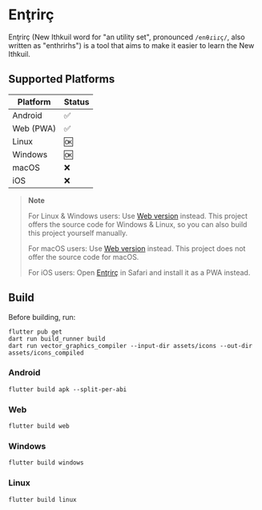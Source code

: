 # Enţrirç

Enţrirç (New Ithkuil word for "an utility set", pronounced `/enθɾiɾç/`, also written as
"enthrirhs") is a tool that aims to make it easier to learn the New Ithkuil.

## Supported Platforms

| Platform | Status |
| -------- | ------ |
| Android  | ✅     |
| Web (PWA) | ✅     |
| Linux    | 🆗     |
| Windows  | 🆗     |
| macOS    | ❌     |
| iOS      | ❌     |

> **Note**
>
> For Linux & Windows users: Use [Web version](https://yuorb.github.io/enthrirhs/) instead. This project offers the source code for Windows & Linux, so you can also build this project yourself manually.
>
> For macOS users: Use [Web version](https://yuorb.github.io/enthrirhs/) instead. This project does not offer the source code for macOS.
>
> For iOS users: Open [Enţrirç](https://yuorb.github.io/enthrirhs/) in Safari
> and install it as a PWA instead.

## Build

Before building, run:

```command
flutter pub get
dart run build_runner build
dart run vector_graphics_compiler --input-dir assets/icons --out-dir assets/icons_compiled
```

### Android

```command
flutter build apk --split-per-abi
```

### Web

```command
flutter build web
```

### Windows

```command
flutter build windows
```

### Linux

```command
flutter build linux
```
